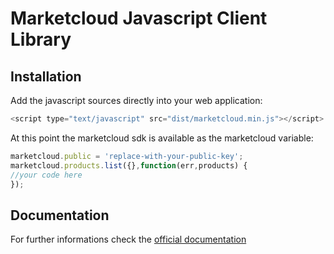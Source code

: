 # Marketcloud Javascript Client Library
## Installation

Add the javascript sources directly into your web application:
```javascript
<script type="text/javascript" src="dist/marketcloud.min.js"></script>
```
At this point the marketcloud sdk is available as the marketcloud variable:
```javascript
marketcloud.public = 'replace-with-your-public-key';
marketcloud.products.list({},function(err,products) {
//your code here
});
```
## Documentation
For further informations check the [official documentation](http://www.marketcloud.it/documentation/javascript)
